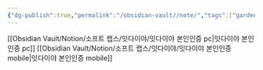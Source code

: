 ```yaml
---
{"dg-publish":true,"permalink":"/obsidian-vault//note/","tags":["gardenEntry"]}
---
```



[[Obsidian Vault/Notion/소프트 랩스/잇다이야/잇다이야 본인인증 pc\|잇다이야 본인인증 pc]]
[[Obsidian Vault/Notion/소프트 랩스/잇다이야/잇다이야 본인인증 mobile\|잇다이야 본인인증 mobile]]


